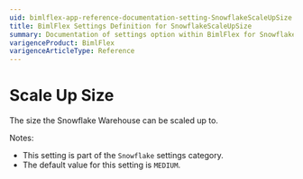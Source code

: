 ```yaml
---
uid: bimlflex-app-reference-documentation-setting-SnowflakeScaleUpSize
title: BimlFlex Settings Definition for SnowflakeScaleUpSize
summary: Documentation of settings option within BimlFlex for SnowflakeScaleUpSize
varigenceProduct: BimlFlex
varigenceArticleType: Reference
---
```


# Scale Up Size

The size the Snowflake Warehouse can be scaled up to.

Notes:
* This setting is part of the `Snowflake` settings category.
* The default value for this setting is `MEDIUM`.